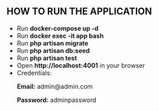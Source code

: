 <h2>HOW TO RUN THE APPLICATION</h2>
<ul>
	<li>
		Run <b>docker-compose up -d</b>
	</li>
	<li>
		Run <b>docker exec -it app bash</b>
	</li>
	<li>
		Run <b>php artisan migrate</b>
	</li>
	<li>
		Run <b>php artisan db:seed</b>
	</li>
	<li>
		Run <b>php artisan test</b>
	</li>
	<li>
		Open <b>http://localhost:4001</b> in your browser
	</li>
	<li>
		Credentials: 
		<p><b>Email:</b> admin@admin.com</p>
		<p><b>Password:</b> adminpassword</p>
	</li>
</ul>